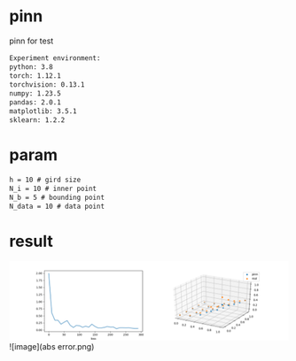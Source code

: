 # pinn
pinn for test

    Experiment environment:
    python: 3.8
    torch: 1.12.1
    torchvision: 0.13.1
    numpy: 1.23.5
    pandas: 2.0.1
    matplotlib: 3.5.1
    sklearn: 1.2.2

# param
    h = 10 # gird size
    N_i = 10 # inner point
    N_b = 5 # bounding point
    N_data = 10 # data point

# result

![image](Loss.png)
![image](abs error.png)
